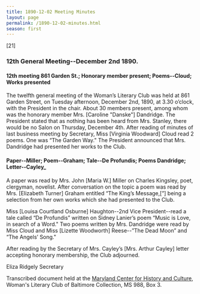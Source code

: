 ```yaml
---
title: 1890-12-02 Meeting Minutes
layout: page
permalink: /1890-12-02-minutes.html
season: first
---
```

[21]

### 12th General Meeting--December 2nd 1890.

#### 12th meeting 861 Garden St.; Honorary member present; Poems--Cloud; Works presented

The twelfth general meeting of the Woman’s Literary Club was held at 861 Garden Street, on Tuesday afternoon, December 2nd, 1890, at 3.30 o’clock, with the President in the chair. About 30 members present, among whom was the honorary member Mrs. [Caroline "Danske"] Dandridge. The President stated that as nothing has been heard from Mrs. Stanley, there would be no Salon on Thursday, December 4th. After reading of minutes of last business meeting by Secretary, Miss [Virginia Woodward] Cloud read 2 poems. One was “The Garden Way." The President announced that Mrs. Dandridge had presented her works to the Club.

#### Paper--Miller; Poem--Graham; Tale--De Profundis; Poems Dandridge; Letter--Cayley_

A paper was read by Mrs. John [Maria W.] Miller on Charles Kingsley, poet, clergyman, novelist. After conversation on the topic a poem was read by Mrs. [Elizabeth Turner] Graham entitled “The King’s Message,[”] being a selection from her own works which she had presented to the Club.

Miss [Louisa Courtland Osburne] Haughton--2nd Vice President--read a tale called “De Profundis” written on Sidney Lanier’s poem “Music is Love, in search of a Word." Two poems written by Mrs. Dandridge were read by Miss Cloud and Miss [Lizette Woodworth] Reese--”The Dead Moon” and “The Angels’ Song."

After reading by the Secretary of Mrs. Cayley’s [Mrs. Arthur Cayley] letter accepting honorary membership, the Club adjourned.

Eliza Ridgely
Secretary

Transcribed document held at the [Maryland Center for History and Culture](http://mdhs.org/), Woman's Literary Club of Baltimore Collection, MS 988, Box 3. 